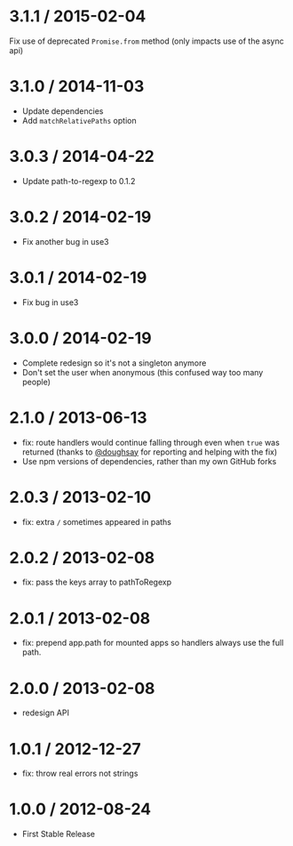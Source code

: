 3.1.1 / 2015-02-04
==================

Fix use of deprecated `Promise.from` method (only impacts use of the async api)

3.1.0 / 2014-11-03
==================

  * Update dependencies
  * Add `matchRelativePaths` option

3.0.3 / 2014-04-22
==================

  * Update path-to-regexp to 0.1.2

3.0.2 / 2014-02-19
==================

  * Fix another bug in use3

3.0.1 / 2014-02-19
==================

  * Fix bug in use3

3.0.0 / 2014-02-19
==================

  * Complete redesign so it's not a singleton anymore
  * Don't set the user when anonymous (this confused way too many people)

2.1.0 / 2013-06-13
==================

  * fix: route handlers would continue falling through even when `true` was returned (thanks to [@doughsay](https://github.com/doughsay) for reporting and helping with the fix)
  * Use npm versions of dependencies, rather than my own GitHub forks

2.0.3 / 2013-02-10
==================

  * fix: extra `/` sometimes appeared in paths

2.0.2 / 2013-02-08
==================

  * fix: pass the keys array to pathToRegexp

2.0.1 / 2013-02-08
==================

  * fix: prepend app.path for mounted apps so handlers always use the full path.

2.0.0 / 2013-02-08
==================

  * redesign API

1.0.1 / 2012-12-27
==================

  * fix: throw real errors not strings

1.0.0 / 2012-08-24
==================

  * First Stable Release
